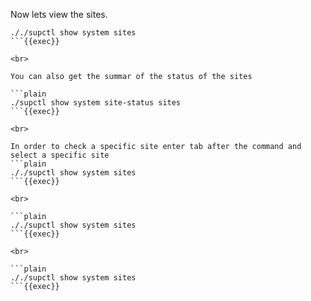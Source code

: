 
Now lets view the sites.

```plain
././supctl show system sites
```{{exec}}

<br>

You can also get the summar of the status of the sites

```plain
./supctl show system site-status sites
```{{exec}}

<br>

In order to check a specific site enter tab after the command and select a specific site
```plain
././supctl show system sites 
```{{exec}}

<br>

```plain
././supctl show system sites
```{{exec}}

<br>

```plain
././supctl show system sites
```{{exec}}
